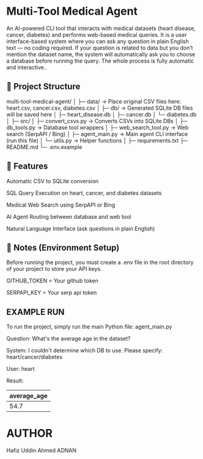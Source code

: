  # Multi-Tool Medical Agent

An AI-powered CLI tool that interacts with medical datasets (heart disease, cancer, diabetes) and performs web-based medical queries.
It is a user interface-based system where you can ask any question in plain English text — no coding required.
If your question is related to data but you don’t mention the dataset name, the system will automatically ask you to choose a database before running the query.
The whole process is fully automatic and interactive..

## 📁 Project Structure

multi-tool-medical-agent/
│
├─ data/                      -> Place original CSV files here: heart.csv, cancer.csv, diabetes.csv
│
├─ db/                        -> Generated SQLite DB files will be saved here
│   ├─ heart_disease.db
│   ├─ cancer.db
│   └─ diabetes.db
│
├─ src/
│   ├─ convert_csvs.py        -> Converts CSVs into SQLite DBs
│   ├─ db_tools.py            -> Database tool wrappers
│   ├─ web_search_tool.py     -> Web search (SerpAPI / Bing)
│   ├─ agent_main.py          -> Main agent CLI interface (run this file)
│   └─ utils.py               -> Helper functions
│
├─ requirements.txt
├─ README.md
└─ .env.example



## 🚀 Features

Automatic CSV to SQLite conversion

SQL Query Execution on heart, cancer, and diabetes datasets

Medical Web Search using SerpAPI or Bing

AI Agent Routing between database and web tool

Natural Language Interface (ask questions in plain English)

## 📝 Notes (Environment Setup)

Before running the project, you must create a .env file in the root directory of your project to store your API keys.

GITHUB_TOKEN = Your github token 

SERPAPI_KEY = Your serp api token


 ## EXAMPLE RUN

To run the project, simply run the main Python file: agent_main.py

Question: What's the average age in the dataset?

System: I couldn't determine which DB to use. Please specify: heart/cancer/diabetes

User: heart

Result:

| average_age |
|-------------|
| 54.7        |

 # AUTHOR

 Hafiz Uddin Ahmed ADNAN
